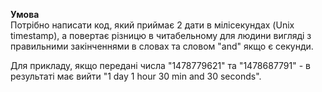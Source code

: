 **Умова**  
Потрібно написати код, який приймає 2 дати в мілісекундах (Unix timestamp), а повертає різницю в читабельному для людини вигляді з правильними закінченнями в словах та словом "and" якщо є секунди.
 
Для прикладу, якщо передані числа "1478779621" та "1478687791" - в результаті має вийти "1 day 1 hour 30 min and 30 seconds".